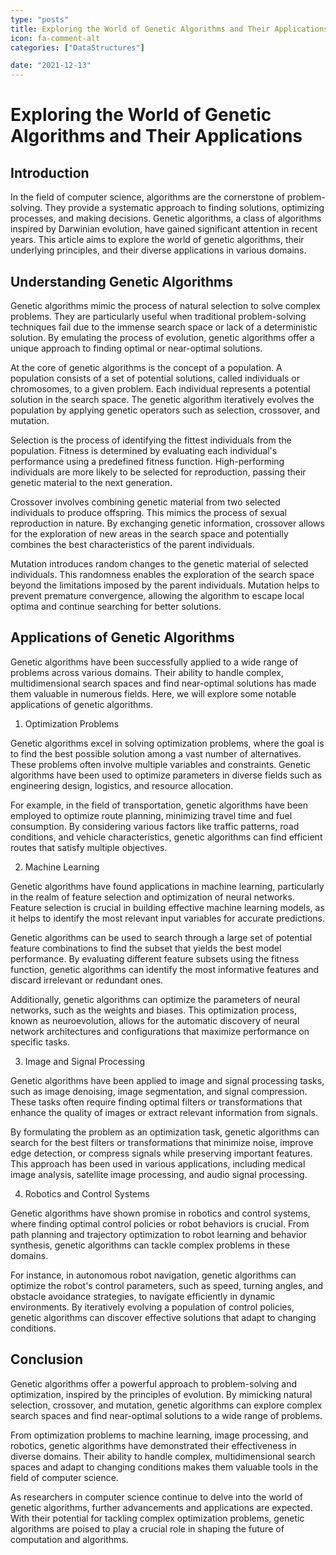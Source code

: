 ```yaml
---
type: "posts"
title: Exploring the World of Genetic Algorithms and Their Applications
icon: fa-comment-alt
categories: ["DataStructures"]

date: "2021-12-13"
---
```




# Exploring the World of Genetic Algorithms and Their Applications

## Introduction

In the field of computer science, algorithms are the cornerstone of problem-solving. They provide a systematic approach to finding solutions, optimizing processes, and making decisions. Genetic algorithms, a class of algorithms inspired by Darwinian evolution, have gained significant attention in recent years. This article aims to explore the world of genetic algorithms, their underlying principles, and their diverse applications in various domains.

## Understanding Genetic Algorithms

Genetic algorithms mimic the process of natural selection to solve complex problems. They are particularly useful when traditional problem-solving techniques fail due to the immense search space or lack of a deterministic solution. By emulating the process of evolution, genetic algorithms offer a unique approach to finding optimal or near-optimal solutions.

At the core of genetic algorithms is the concept of a population. A population consists of a set of potential solutions, called individuals or chromosomes, to a given problem. Each individual represents a potential solution in the search space. The genetic algorithm iteratively evolves the population by applying genetic operators such as selection, crossover, and mutation.

Selection is the process of identifying the fittest individuals from the population. Fitness is determined by evaluating each individual's performance using a predefined fitness function. High-performing individuals are more likely to be selected for reproduction, passing their genetic material to the next generation.

Crossover involves combining genetic material from two selected individuals to produce offspring. This mimics the process of sexual reproduction in nature. By exchanging genetic information, crossover allows for the exploration of new areas in the search space and potentially combines the best characteristics of the parent individuals.

Mutation introduces random changes to the genetic material of selected individuals. This randomness enables the exploration of the search space beyond the limitations imposed by the parent individuals. Mutation helps to prevent premature convergence, allowing the algorithm to escape local optima and continue searching for better solutions.

## Applications of Genetic Algorithms

Genetic algorithms have been successfully applied to a wide range of problems across various domains. Their ability to handle complex, multidimensional search spaces and find near-optimal solutions has made them valuable in numerous fields. Here, we will explore some notable applications of genetic algorithms.

1. Optimization Problems

Genetic algorithms excel in solving optimization problems, where the goal is to find the best possible solution among a vast number of alternatives. These problems often involve multiple variables and constraints. Genetic algorithms have been used to optimize parameters in diverse fields such as engineering design, logistics, and resource allocation.

For example, in the field of transportation, genetic algorithms have been employed to optimize route planning, minimizing travel time and fuel consumption. By considering various factors like traffic patterns, road conditions, and vehicle characteristics, genetic algorithms can find efficient routes that satisfy multiple objectives.

2. Machine Learning

Genetic algorithms have found applications in machine learning, particularly in the realm of feature selection and optimization of neural networks. Feature selection is crucial in building effective machine learning models, as it helps to identify the most relevant input variables for accurate predictions.

Genetic algorithms can be used to search through a large set of potential feature combinations to find the subset that yields the best model performance. By evaluating different feature subsets using the fitness function, genetic algorithms can identify the most informative features and discard irrelevant or redundant ones.

Additionally, genetic algorithms can optimize the parameters of neural networks, such as the weights and biases. This optimization process, known as neuroevolution, allows for the automatic discovery of neural network architectures and configurations that maximize performance on specific tasks.

3. Image and Signal Processing

Genetic algorithms have been applied to image and signal processing tasks, such as image denoising, image segmentation, and signal compression. These tasks often require finding optimal filters or transformations that enhance the quality of images or extract relevant information from signals.

By formulating the problem as an optimization task, genetic algorithms can search for the best filters or transformations that minimize noise, improve edge detection, or compress signals while preserving important features. This approach has been used in various applications, including medical image analysis, satellite image processing, and audio signal processing.

4. Robotics and Control Systems

Genetic algorithms have shown promise in robotics and control systems, where finding optimal control policies or robot behaviors is crucial. From path planning and trajectory optimization to robot learning and behavior synthesis, genetic algorithms can tackle complex problems in these domains.

For instance, in autonomous robot navigation, genetic algorithms can optimize the robot's control parameters, such as speed, turning angles, and obstacle avoidance strategies, to navigate efficiently in dynamic environments. By iteratively evolving a population of control policies, genetic algorithms can discover effective solutions that adapt to changing conditions.

## Conclusion

Genetic algorithms offer a powerful approach to problem-solving and optimization, inspired by the principles of evolution. By mimicking natural selection, crossover, and mutation, genetic algorithms can explore complex search spaces and find near-optimal solutions to a wide range of problems.

From optimization problems to machine learning, image processing, and robotics, genetic algorithms have demonstrated their effectiveness in diverse domains. Their ability to handle complex, multidimensional search spaces and adapt to changing conditions makes them valuable tools in the field of computer science.

As researchers in computer science continue to delve into the world of genetic algorithms, further advancements and applications are expected. With their potential for tackling complex optimization problems, genetic algorithms are poised to play a crucial role in shaping the future of computation and algorithms.